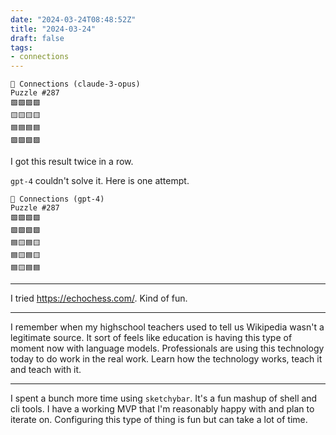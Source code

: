 ```yaml
---
date: "2024-03-24T08:48:52Z"
title: "2024-03-24"
draft: false
tags:
- connections
---
```


```
🤖 Connections (claude-3-opus)
Puzzle #287
🟩🟩🟩🟩
🟨🟨🟨🟨
🟦🟦🟦🟦
🟪🟪🟪🟪
```

I got this result twice in a row.

`gpt-4` couldn't solve it.
Here is one attempt.

```
🤖 Connections (gpt-4)
Puzzle #287
🟩🟪🟩🟩
🟩🟩🟩🟩
🟦🟨🟦🟨
🟦🟨🟦🟨
🟦🟨🟦🟦
```

---

I tried <https://echochess.com/>.
Kind of fun.

---

I remember when my highschool teachers used to tell us Wikipedia wasn't a legitimate source.
It sort of feels like education is having this type of moment now with language models.
Professionals are using this technology today to do work in the real work.
Learn how the technology works, teach it and teach with it.

---

I spent a bunch more time using `sketchybar`.
It's a fun mashup of shell and cli tools.
I have a working MVP that I'm reasonably happy with and plan to iterate on.
Configuring this type of thing is fun but can take a lot of time.